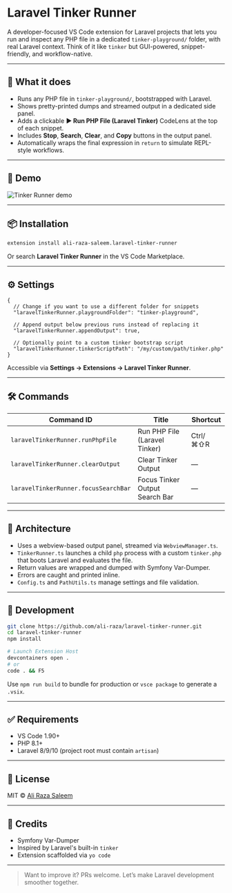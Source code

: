 # Laravel Tinker Runner

A developer-focused VS Code extension for Laravel projects that lets you run and inspect any PHP file in a dedicated `tinker-playground/` folder, with real Laravel context. Think of it like `tinker` but GUI-powered, snippet-friendly, and workflow-native.

---

## 🧪 What it does

* Runs any PHP file in `tinker-playground/`, bootstrapped with Laravel.
* Shows pretty-printed dumps and streamed output in a dedicated side panel.
* Adds a clickable **▶ Run PHP File (Laravel Tinker)** CodeLens at the top of each snippet.
* Includes **Stop**, **Search**, **Clear**, and **Copy** buttons in the output panel.
* Automatically wraps the final expression in `return` to simulate REPL-style workflows.

---

## 📸 Demo

![Tinker Runner demo](https://raw.githubusercontent.com/ali-raza/laravel-tinker-runner/main/.github/demo.gif)

---

## 📦 Installation

```bash
extension install ali-raza-saleem.laravel-tinker-runner
```

Or search **Laravel Tinker Runner** in the VS Code Marketplace.

---

## ⚙️ Settings

```jsonc
{
  // Change if you want to use a different folder for snippets
  "laravelTinkerRunner.playgroundFolder": "tinker-playground",

  // Append output below previous runs instead of replacing it
  "laravelTinkerRunner.appendOutput": true,

  // Optionally point to a custom tinker bootstrap script
  "laravelTinkerRunner.tinkerScriptPath": "/my/custom/path/tinker.php"
}
```

Accessible via **Settings → Extensions → Laravel Tinker Runner**.

---

## 🛠 Commands

| Command ID                           | Title                          | Shortcut |
| ------------------------------------ | ------------------------------ | -------- |
| `laravelTinkerRunner.runPhpFile`     | Run PHP File (Laravel Tinker)  | Ctrl/⌘⇧R |
| `laravelTinkerRunner.clearOutput`    | Clear Tinker Output            | —        |
| `laravelTinkerRunner.focusSearchBar` | Focus Tinker Output Search Bar | —        |

---

## 🧩 Architecture

* Uses a webview-based output panel, streamed via `WebviewManager.ts`.
* `TinkerRunner.ts` launches a child `php` process with a custom `tinker.php` that boots Laravel and evaluates the file.
* Return values are wrapped and dumped with Symfony Var-Dumper.
* Errors are caught and printed inline.
* `Config.ts` and `PathUtils.ts` manage settings and file validation.

---

## 🧪 Development

```bash
git clone https://github.com/ali-raza/laravel-tinker-runner.git
cd laravel-tinker-runner
npm install

# Launch Extension Host
devcontainers open .
# or
code . && F5
```

Use `npm run build` to bundle for production or `vsce package` to generate a `.vsix`.

---

## ✅ Requirements

* VS Code 1.90+
* PHP 8.1+
* Laravel 8/9/10 (project root must contain `artisan`)

---

## 📄 License

MIT © [Ali Raza Saleem](https://github.com/ali-raza)

---

## 🙌 Credits

* Symfony Var-Dumper
* Inspired by Laravel's built-in `tinker`
* Extension scaffolded via `yo code`

---

> Want to improve it? PRs welcome. Let’s make Laravel development smoother together.
